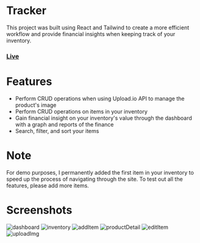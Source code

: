 # Tracker

This project was built using React and Tailwind to create a more efficient workflow and provide financial insights when keeping track of your inventory.

### [Live](https://inv-tracker.netlify.app/)

# Features

  - Perform CRUD operations when using Upload.io API to manage the product's image
  - Perform CRUD operations on items in your inventory
  - Gain financial insight on your inventory's value through the dashboard with a graph and reports of the finance
  - Search, filter, and sort your items

# Note 

For demo purposes, I permanently added the first item in your inventory to speed up the process of navigating through the site. To test out all the features, please add more items.

# Screenshots

![dashboard](https://github.com/cjdeniz9/InventoryTracker/assets/78882801/d42aadac-b89f-4846-a886-ea757c938694)
![inventory](https://github.com/cjdeniz9/InventoryTracker/assets/78882801/6c600c14-3985-4422-8c9d-b313beb40de2)
![addItem](https://github.com/cjdeniz9/InventoryTracker/assets/78882801/b3407784-5691-41dd-88fa-db62f9be1d27)
![productDetail](https://github.com/cjdeniz9/InventoryTracker/assets/78882801/65906701-a54d-4f6f-a041-35fcf854fa26)
![editItem](https://github.com/cjdeniz9/InventoryTracker/assets/78882801/046c736d-466d-45cc-a717-0c5ab197d1e2)
![uploadImg](https://github.com/cjdeniz9/InventoryTracker/assets/78882801/f4b378f1-27e3-4877-983b-00ab5d756e82)


